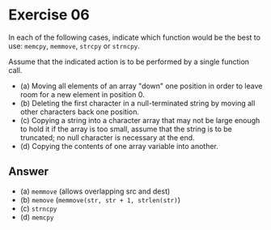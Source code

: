 # Exercise 06

In each of the following cases, indicate which function would be the best to use:
`memcpy`, `memmove`, `strcpy` or `strncpy`.

Assume that the indicated action is to be performed by a single function call.

- (a) Moving all elements of an array "down" one position in order to leave room for a new element in position 0.
- (b) Deleting the first character in a null-terminated string by moving all other characters back one position.
- (c) Copying a string into a character array that may not be large enough to hold it if the array is too small,
  assume that the string is to be truncated; no null character is necessary at the end.
- (d) Copying the contents of one array variable into another.

## Answer

- (a) `memmove` (allows overlapping src and dest)
- (b) `memove` (`memmove(str, str + 1, strlen(str)`)
- (c) `strncpy`
- (d) `memcpy`
